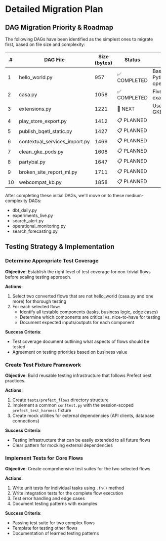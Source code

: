 # Detailed Migration Plan

## DAG Migration Priority & Roadmap

The following DAGs have been identified as the simplest ones to migrate first, based on file size and complexity:

| # | DAG File | Size (bytes) | Status | Notes |
|---|----------|--------------|--------|-------|
| 1 | hello_world.py | 957 | ✅ COMPLETED | Basic Python/Bash operators |
| 2 | casa.py | 1058 | ✅ COMPLETED | FivetranOperator example |
| 3 | extensions.py | 1221 | 🔄 NEXT | Uses GKEPodOperator |
| 4 | play_store_export.py | 1412 | 📋 PLANNED | |
| 5 | publish_bqetl_static.py | 1427 | 📋 PLANNED | |
| 6 | contextual_services_import.py | 1469 | 📋 PLANNED | |
| 7 | clean_gke_pods.py | 1608 | 📋 PLANNED | |
| 8 | partybal.py | 1647 | 📋 PLANNED | |
| 9 | broken_site_report_ml.py | 1711 | 📋 PLANNED | |
| 10 | webcompat_kb.py | 1858 | 📋 PLANNED | |

After completing these initial DAGs, we'll move on to these medium-complexity DAGs:
- dbt_daily.py
- experiments_live.py
- search_alert.py
- operational_monitoring.py
- search_forecasting.py

## Testing Strategy & Implementation

### Determine Appropriate Test Coverage

**Objective**: Establish the right level of test coverage for non-trivial flows before scaling testing approach.

**Actions**:
1. Select two converted flows that are not hello_world (casa.py and one more) for thorough testing
2. For each selected flow:
   - Identify all testable components (tasks, business logic, edge cases)
   - Determine which components are critical vs. nice-to-have for testing
   - Document expected inputs/outputs for each component

**Success Criteria**:
- Test coverage document outlining what aspects of flows should be tested
- Agreement on testing priorities based on business value

### Create Test Fixture Framework

**Objective**: Build reusable testing infrastructure that follows Prefect best practices.

**Actions**:
1. Create `tests/prefect_flows` directory structure
2. Implement a common `conftest.py` with the session-scoped `prefect_test_harness` fixture
3. Create mock utilities for external dependencies (API clients, database connections)

**Success Criteria**:
- Testing infrastructure that can be easily extended to all future flows
- Clear pattern for mocking external dependencies

### Implement Tests for Core Flows

**Objective**: Create comprehensive test suites for the two selected flows.

**Actions**:
1. Write unit tests for individual tasks using `.fn()` method
2. Write integration tests for the complete flow execution
3. Test error handling and edge cases
4. Document testing patterns with examples

**Success Criteria**:
- Passing test suite for two complex flows
- Template for testing other flows
- Documentation of learned testing patterns
